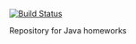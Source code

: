 [![Build Status](https://travis-ci.org/AntonYermilov/JavaHW.svg?branch=master)](https://travis-ci.org/AntonYermilov/JavaHW)

Repository for Java homeworks
